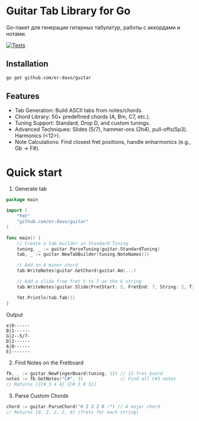 # Guitar Tab Library for Go

Go-пакет для генерации гитарных табулатур, работы с аккордами и нотами.

[![Tests](https://github.com/er-davo/guitar/actions/workflows/go-tests.yml/badge.svg)](https://github.com/er-davo/guitar/actions)

## Installation
```bash
go get github.com/er-davo/guitar
```

## Features
- Tab Generation: Build ASCII tabs from notes/chords.
- Chord Library: 50+ predefined chords (A, Bm, C7, etc.).
- Tuning Support: Standard, Drop D, and custom tunings.
- Advanced Techniques: Slides (5/7), hammer-ons (2h4), pull-offs(5p3). Harmonics (<12>).
- Note Calculations: Find closest fret positions, handle enharmonics (e.g., Gb → F#).

# Quick start
1. Generate tab
```go
package main

import (
	"fmt"
	"github.com/er-davo/guitar"
)

func main() {
	// Create a tab builder in Standard Tuning
	tuning, _ := guitar.ParseTuning(guitar.StandardTuning)
	tab, _ := guitar.NewTabBuilder(tuning.NoteNames())

	// Add an A minor chord
	tab.WriteNotes(guitar.GetChord(guitar.Am)...)

	// Add a slide from fret 5 to 7 on the G string
	tab.WriteNotes(guitar.Slide{FretStart: 5, FretEnd: 7, String: 2, Time: 0.5})

	fmt.Println(tab.Tab())
}
```
Output
```
e|0------
B|1------
G|2--5/7-
D|2------
A|0------
E|-------
```
2. Find Notes on the Fretboard
```go
fb, _ := guitar.NewFingerBoard(tuning, 12) // 12-fret board
notes := fb.GetNotes("C#", 3)              // Find all C#3 notes
// Returns [{C# 3 4 4} {C# 3 9 5}]
```
3. Parse Custom Chords
```go
chord := guitar.ParseChord("0 2 2 2 0 -") // A major chord
// Returns [0, 2, 2, 2, 0] (frets for each string)
```